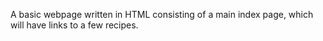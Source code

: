 A basic webpage written in HTML consisting of a main index page, which will have links to a few recipes.
